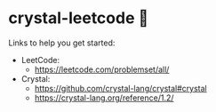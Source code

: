 # crystal-leetcode 🔮

Links to help you get started:
- LeetCode:
  - https://leetcode.com/problemset/all/
- Crystal:
  - https://github.com/crystal-lang/crystal#crystal
  - https://crystal-lang.org/reference/1.2/
